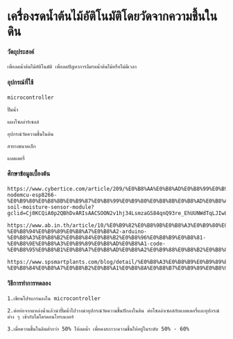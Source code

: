 # เครื่องรดน้ำต้นไม้อัติโนมัติโดยวัดจากความชื้นในดิน
#### วัตถุประสงค์ 

    เพื่อลดน้ำต้นไม้อัติโนมัติ เพื่อลดปัญหาการลืมรดน้ำต้นไม้หรือไม่มีเวลา
  
#### อุปกรณ์ที่ใช้ 
    
    microcontroller
    
    ปั๊มน้ำ
    
    แผงโซลล่าร์เซลล์
    
    อุปกรณ์วัดความชื้นในดิน
    
    สายางขนาดเล็ก
    
    แบตเตอรี่
    
#### ศึกษาข้อมูลเบื้องต้น 
        
    https://www.cybertice.com/article/209/%E0%B8%AA%E0%B8%AD%E0%B8%99%E0%B9%83%E0%B8%8A%E0%B9%89%E0%B8%87%E0%B8%B2%E0%B8%99-nodemcu-esp8266-%E0%B9%80%E0%B8%8B%E0%B9%87%E0%B8%99%E0%B9%80%E0%B8%8B%E0%B8%AD%E0%B8%A3%E0%B9%8C%E0%B8%A7%E0%B8%B1%E0%B8%94%E0%B8%84%E0%B8%A7%E0%B8%B2%E0%B8%A1%E0%B8%8A%E0%B8%B7%E0%B9%89%E0%B8%99%E0%B9%83%E0%B8%99%E0%B8%94%E0%B8%B4%E0%B8%99-soil-moisture-sensor-module?gclid=Cj0KCQiA0p2QBhDvARIsAACSOON2v1hj34LsmzaGS84qnQ93re_EhUUNWdTqLJIwLxxJypGetw04LIYaAkYpEALw_wcB
    
    https://www.ab.in.th/article/10/%E0%B9%82%E0%B8%9B%E0%B8%A3%E0%B9%80%E0%B8%88%E0%B8%84%E0%B9%80%E0%B8%84%E0%B8%A3%E0%B8%B7%E0%B9%88%E0%B8%AD%E0%B8%87%E0%B8%A3%E0%B8%94%E0%B8%99%E0%B9%89%E0%B8%B3%E0%B8%95%E0%B9%89%E0%B8%99%E0%B9%84%E0%B8%A1%E0%B9%89%E0%B8%AD%E0%B8%B1%E0%B8%95%E0%B9%82%E0%B8%99%E0%B8%A1%E0%B8%B1%E0%B8%95%E0%B8%B4-%E0%B8%94%E0%B9%89%E0%B8%A7%E0%B8%A2-arduino-%E0%B8%A3%E0%B8%B2%E0%B8%84%E0%B8%B2%E0%B8%96%E0%B8%B9%E0%B8%81-%E0%B8%9E%E0%B8%A3%E0%B9%89%E0%B8%AD%E0%B8%A1-code-%E0%B8%95%E0%B8%B1%E0%B8%A7%E0%B8%AD%E0%B8%A2%E0%B9%88%E0%B8%B2%E0%B8%87
    
    https://www.spsmartplants.com/blog/detail/%E0%B8%A3%E0%B8%B9%E0%B9%89%E0%B8%AB%E0%B8%A3%E0%B8%B7%E0%B8%AD%E0%B9%84%E0%B8%A1%E0%B9%88-%E0%B8%84%E0%B8%A7%E0%B8%B2%E0%B8%A1%E0%B8%8A%E0%B8%B7%E0%B9%89%E0%B8%99%E0%B9%83%E0%B8%99%E0%B8%94%E0%B8%B4%E0%B8%99%E0%B8%A1%E0%B8%B5%E0%B8%84%E0%B8%A7%E0%B8%B2%E0%B8%A1%E0%B8%AA%E0%B8%B3%E0%B8%84%E0%B8%B1%E0%B8%8D%E0%B8%81%E0%B8%B1%E0%B8%9A%E0%B8%9E%E0%B8%B7%E0%B8%8A%E0%B8%A1%E0%B8%B2%E0%B8%81/5#:~:text=2.%E0%B8%84%E0%B8%A7%E0%B8%B2%E0%B8%A1%E0%B8%8A%E0%B8%B7%E0%B9%89%E0%B8%99%2070%25%20%2D%2079,%E0%B9%83%E0%B8%AB%E0%B9%89%E0%B8%9E%E0%B8%B7%E0%B8%8A%E0%B9%80%E0%B8%88%E0%B8%A3%E0%B8%B4%E0%B8%8D%E0%B9%80%E0%B8%95%E0%B8%B4%E0%B8%9A%E0%B9%82%E0%B8%95%E0%B9%84%E0%B8%94%E0%B9%89
    

#### วิธีการทำการทดลอง
    
    1.เขียนโปรแกรมลงใน microcontroller
    
    2.ต่อท่อจากแหล่งน้ำแล้วนำปั้มน้ำไปวางนำอุปกรณ์วัดความชื้นปักลงในดิน ต่อโซลล่าเซลล์กับแบตเตอรี่และอุปกรณ์ต่าง ๆ เข้ากับไมโครคอนโทรลเลอร์
    
    3.เมื่อความชื้นในดินต่ำกว่า 50% ให้ลดน้ำ เพื่อคงสภาวะความชื้นให้อยู่ในระดับ 50% - 60%

